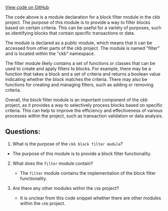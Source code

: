 [View code on GitHub](https://github.com/nervosnetwork/ckb/block-filter/src/lib.rs)

The code above is a module declaration for a block filter module in the ckb project. The purpose of this module is to provide a way to filter blocks based on certain criteria. This can be useful for a variety of purposes, such as identifying blocks that contain specific transactions or data.

The module is declared as a public module, which means that it can be accessed from other parts of the ckb project. The module is named "filter" and is located within the "ckb" namespace.

The filter module likely contains a set of functions or classes that can be used to create and apply filters to blocks. For example, there may be a function that takes a block and a set of criteria and returns a boolean value indicating whether the block matches the criteria. There may also be functions for creating and managing filters, such as adding or removing criteria.

Overall, the block filter module is an important component of the ckb project, as it provides a way to selectively process blocks based on specific criteria. This can help to improve the efficiency and effectiveness of various processes within the project, such as transaction validation or data analysis.
## Questions: 
 1. What is the purpose of the `ckb block filter module`?
   - The purpose of this module is to provide a block filter functionality.

2. What does the `filter` module contain?
   - The `filter` module contains the implementation of the block filter functionality.

3. Are there any other modules within the `ckb` project?
   - It is unclear from this code snippet whether there are other modules within the `ckb` project.